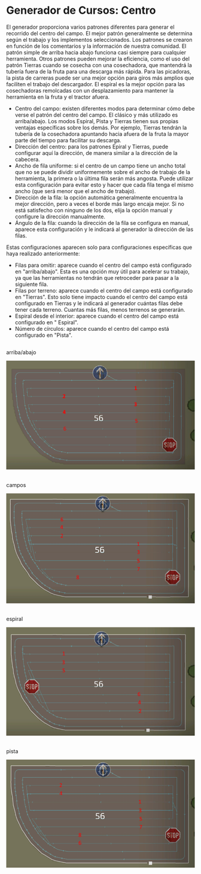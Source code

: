 # Generador de Cursos: Centro


El generador proporciona varios patrones diferentes para generar el recorrido del centro del campo. El mejor patrón
generalmente se determina según el trabajo y los implementos seleccionados. Los patrones se crearon en función de los comentarios y la información de
nuestra comunidad.
El patrón simple de arriba hacia abajo funciona casi siempre para cualquier herramienta. Otros patrones pueden mejorar la eficiencia, como el uso del patrón
Tierras cuando se cosecha con una cosechadora, que mantendrá la tubería fuera de la fruta para una descarga más rápida.
Para las picadoras, la pista de carreras puede ser una mejor opción para giros más amplios que faciliten el trabajo del descargador.
El espiral es la mejor opción para las cosechadoras remolcadas con un desplazamiento para mantener la herramienta en la fruta y el tractor afuera.



- Centro del campo: existen diferentes modos para determinar cómo debe verse el patrón del centro del campo. El clásico y más utilizado es arriba/abajo.
Los modos Espiral, Pista y Tierras tienen sus propias ventajas específicas sobre los demás. Por ejemplo, Tierras tendrán la tubería de la cosechadora apuntando hacia afuera de la fruta la mayor parte del tiempo para facilitar su descarga.
- Dirección del centro: para los patrones Epiral y Tierras, puede configurar aquí la dirección, de manera similar a la dirección de la cabecera.
- Ancho de fila uniforme: si el centro de un campo tiene un ancho total que no se puede dividir uniformemente sobre el ancho de trabajo de la herramienta, la primera o la última fila serán más angosta. Puede utilizar esta configuración para evitar esto y hacer que cada fila tenga el mismo ancho (que será menor que el ancho de trabajo).
- Dirección de la fila: la opción automática generalmente encuentra la mejor dirección, pero a veces el borde más largo encaja mejor. Si no está satisfecho con ninguno de los dos, elija la opción manual y configure la dirección manualmente.
- Ángulo de la fila: cuando la dirección de la fila se configura en manual, aparece esta configuración y le indicará al generador la dirección de las filas.

Estas configuraciones aparecen solo para configuraciones específicas que haya realizado anteriormente:
- Filas para omitir: aparece cuando el centro del campo está configurado en "arriba/abajo". Esta es una opción muy útil para acelerar su trabajo, ya que las herramientas no tendrán que retroceder para pasar a la siguiente fila.
- Filas por terreno: aparece cuando el centro del campo está configurado en "Tierras". Esto solo tiene impacto cuando el centro del campo está configurado en Tierras y le indicará al generador cuántas filas debe tener cada terreno. Cuantas más filas, menos terrenos se generarán.
- Espiral desde el interior: aparece cuando el centro del campo está configurado en "
Espiral".
- Número de círculos: aparece cuando el centro del campo está configurado en "Pista".


## 
arriba/abajo


![Image](../assets/images/updown_0_0_1024_591.png)

## 
campos


![Image](../assets/images/lands_0_0_1024_599.png)

## 
espiral


![Image](../assets/images/spiral_0_0_1024_590.png)

## 
pista


![Image](../assets/images/racetrack_0_0_1024_589.png)

